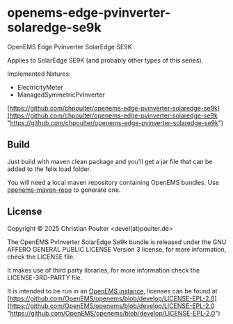 # openems-edge-pvinverter-solaredge-se9k
OpenEMS Edge PvInverter SolarEdge SE9K

Applies to SolarEdge SE9K (and probably other types of this series).

Implemented Natures:
- ElectricityMeter
- ManagedSymmetricPvInverter

[https://github.com/chpoulter/openems-edge-pvinverter-solaredge-se9k](https://github.com/chpoulter/openems-edge-pvinverter-solaredge-se9k "https://github.com/chpoulter/openems-edge-pvinverter-solaredge-se9k")

## Build

Just build with maven clean package and you'll get a jar file that can be added to the felix load
folder. 

You will need a local maven repository containing OpenEMS bundles. Use [openems-maven-repo](https://github.com/chpoulter/openems-maven-repo "openems-maven-repo") to generate one.

## License

Copyright © 2025 Christian Poulter <devel(at)poulter.de>

The OpenEMS PvInverter SolarEdge Se9k bundle is released under the GNU AFFERO GENERAL PUBLIC LICENSE Version 3 license, for more information, check the LICENSE file.

It makes use of third party libraries, for more information check the LICENSE-3RD-PARTY file.

It is intended to be run in an [OpenEMS instance](https://github.com/OpenEMS/openems "OpenEMS instance"), licenses can be found at [https://github.com/OpenEMS/openems/blob/develop/LICENSE-EPL-2.0](https://github.com/OpenEMS/openems/blob/develop/LICENSE-EPL-2.0 "https://github.com/OpenEMS/openems/blob/develop/LICENSE-EPL-2.0")
